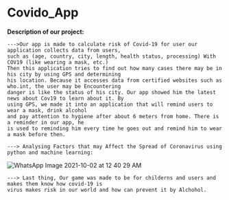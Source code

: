 # Covido_App
**Description of our project:**
	    
    --->Our app is made to calculate risk of Covid-19 for user our application collects data from users, 
    such as (age, country, city, length, health status, processing) With COV19 (like wearing a mask, etc.) 
    Then this application tries to find out how many cases there may be in his city by using GPS and determining 
    his location. Because it accesses data from certified websites such as who.int, the user may be Encountering 
    danger is like the status of his city. Our app showed him the latest news about Cov19 to learn about it. By
    using GPS, we made it into an application that will remind users to wear a mask, drink alcohol
    and pay attention to hygiene after about 6 meters from home. There is a reminder in our app, he
    is used to reminding him every time he goes out and remind him to wear a mask before then. 
    
    ---> Analysing Factors that may Affect the Spread of Coronavirus using python and machine learning:
        
  ![WhatsApp Image 2021-10-02 at 12 40 29 AM](https://user-images.githubusercontent.com/85641284/135732796-6ec169cc-9c8d-4d75-9bb8-17558258457d.jpeg)
  	
	---> Last thing, Our game was made to be for childerns and users and makes them know how covid-19 is 
	virus makes risk in our world and how can prevent it by Alchohol.
